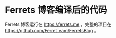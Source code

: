 # Ferrets 博客编译后的代码

Ferrets 博客运行在 https://ferrets.me ，完整的项目在 https://github.com/FerretTeam/FerretsBlog 。
